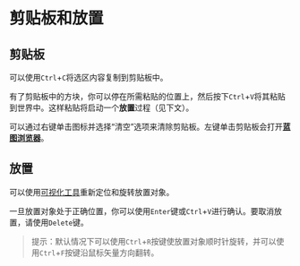 # 剪贴板和放置

## 剪贴板

可以使用`Ctrl`+`C`将选区内容复制到剪贴板中。

有了剪贴板中的方块，你可以停在所需粘贴的位置上，然后按下`Ctrl`+`V`将其粘贴到世界中。这样粘贴将启动一个**放置**过程（见下文）。

可以通过右键单击图标并选择“清空”选项来清除剪贴板。左键单击剪贴板会打开[**蓝图浏览器**](blueprints.md)。

## 放置

可以使用[可视化工具](gizmos.md)重新定位和旋转放置对象。

一旦放置对象处于正确位置，你可以使用`Enter`键或`Ctrl`+`V`进行确认。要取消放置，请使用`Delete`键。

> 提示：默认情况下可以使用`Ctrl`+`R`按键使放置对象顺时针旋转，并可以使用`Ctrl`+`F`按键沿鼠标矢量方向翻转。
